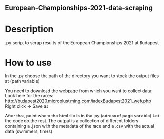 ## European-Championships-2021-data-scraping
# Description
.py script to scrap results of the European Championships 2021 at Budapest 

# How to use
In the .py choose the path of the directory you want to stock the output files at (path variable)

You need to download the webpage from which you want to collect data:
Look here for the races: http://budapest2020.microplustiming.com/indexBudapest2021_web.php
Right click -> Save as

After that, point where the html file is in the .py (adress of page variable)
Let the code do the rest.
The output is a collection of different folders containing a .json with the metadata of the race and a .csv with the actual data (swimmers, times)
